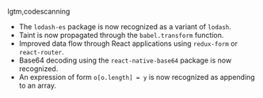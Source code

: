 lgtm,codescanning
* The `lodash-es` package is now recognized as a variant of `lodash`.
* Taint is now propagated through the `babel.transform` function.
* Improved data flow through React applications using `redux-form` or `react-router`.
* Base64 decoding using the `react-native-base64` package is now recognized.
* An expression of form `o[o.length] = y` is now recognized as appending to an array.
